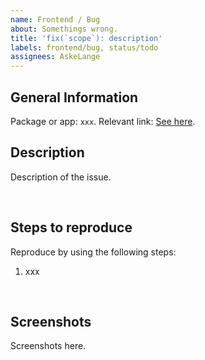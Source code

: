 ```yaml
---
name: Frontend / Bug
about: Somethings wrong.
title: 'fix(`scope`): description'
labels: frontend/bug, status/todo
assignees: AskeLange
---
```


## General Information

Package or app: `xxx`.
Relevant link: [See here](#).

## Description

Description of the issue.

<br />

## Steps to reproduce

Reproduce by using the following steps:

1. xxx

<br />

## Screenshots

Screenshots here.
